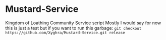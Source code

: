 # Mustard-Service

Kingdom of Loathing Community Service script
Mostly I would say for now this is just a test but if you want to run this garbage: `git checkout https://github.com/Xyghra/Mustard-Service.git release`
